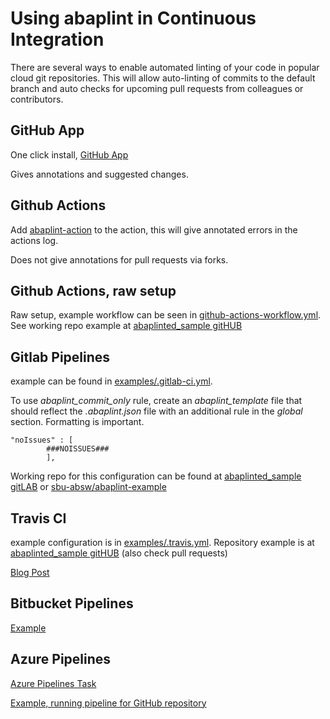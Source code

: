 # Using abaplint in Continuous Integration

There are several ways to enable automated linting of your code in popular cloud git repositories. This will allow auto-linting of commits to the default branch and auto checks for upcoming pull requests from colleagues or contributors.

## GitHub App
One click install, [GitHub App](https://github.com/marketplace/abaplint)

Gives annotations and suggested changes.

## Github Actions
Add [abaplint-action](https://github.com/abaplint/actions-abaplint) to the action, this will give annotated errors in the actions log.

Does not give annotations for pull requests via forks.

## Github Actions, raw setup
Raw setup, example workflow can be seen in [github-actions-workflow.yml](examples/github-actions-workflow.yml). See working repo example at [abaplinted_sample gitHUB](https://github.com/sbcgua/abaplinted_sample)

## Gitlab Pipelines
example can be found in [examples/.gitlab-ci.yml](examples/.gitlab-ci.yml).

To use *abaplint_commit_only* rule, create an *abaplint_template* file that should reflect the *.abaplint.json* file with an additional rule in the *global* section. Formatting is important.
```
"noIssues" : [
        ###NOISSUES###
        ],

```

Working repo for this configuration can be found at [abaplinted_sample gitLAB](https://gitlab.com/atsybulsky/abaplinted_sample)
or [sbu-absw/abaplint-example](https://gitlab.com/sbu-absw/abaplint-example)

## Travis CI
example configuration is in [examples/.travis.yml](examples/.travis.yml). Repository example is at [abaplinted_sample gitHUB](https://github.com/sbcgua/abaplinted_sample) (also check pull requests)

[Blog Post](https://blogs.sap.com/2018/12/25/automatic-checking-of-your-abap-code-in-githubgitlab-with-ci-and-abaplint/)

## Bitbucket Pipelines
[Example](https://bitbucket.org/larshp/abaplint_pipeline)

## Azure Pipelines
[Azure Pipelines Task](https://marketplace.visualstudio.com/items?itemName=heliconialabs.abaplint)

[Example, running pipeline for GitHub repository](https://github.com/abaplint/azure-devops-example)
